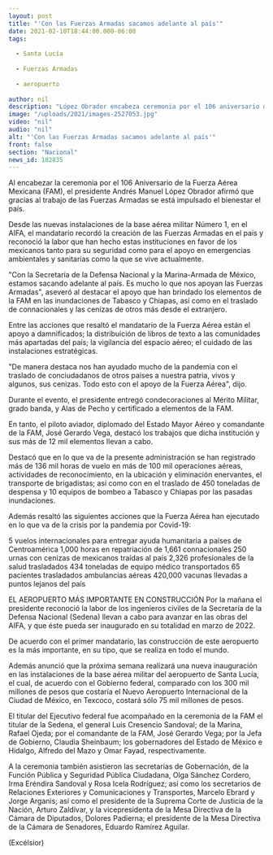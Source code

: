 ```yaml
---
layout: post
title: "'Con las Fuerzas Armadas sacamos adelante al país'"
date: 2021-02-10T18:44:00.000-06:00
tags:
  
  - Santa Lucía
  
  - Fuerzas Armadas
  
  - aeropuerto
  
author: nil
description: "López Obrador encabeza ceremonia por el 106 aniversario de la Fuerzas Aérea Mexicana; destaca labor de los pilotos de esta institución para la atención de emergencias ambientales, de seguridad y sanitarias"
image: "/uploads/2021/images-2527053.jpg"
video: "nil"
audio: "nil"
alt: "'Con las Fuerzas Armadas sacamos adelante al país'"
front: false
section: "Nacional"
news_id: 182835
---
```


Al encabezar la ceremonia por el 106 Aniversario de la Fuerza Aérea Mexicana (FAM), el presidente Andrés Manuel López Obrador afirmó que gracias al trabajo de las Fuerzas Armadas se está impulsado el bienestar el país.

Desde las nuevas instalaciones de la base aérea militar Número 1, en el AIFA, el mandatario recordó la creación de las Fuerzas Armadas en el país y reconoció la labor que han hecho estas instituciones en favor de los mexicanos tanto para su seguridad como para el apoyo en emergencias ambientales y sanitarias como la que se vive actualmente.

"Con la Secretaría de la Defensa Nacional y la Marina-Armada de México, estamos sacando adelante al país. Es mucho lo que nos apoyan las Fuerzas Armadas", aseveró al destacar el apoyo que han brindado los elementos de la FAM en las inundaciones de Tabasco y Chiapas, así como en el traslado de connacionales y las cenizas de otros más desde el extranjero.

Entre las acciones que resaltó el mandatario de la Fuerza Aérea están el apoyo a damnificados; la distribuición de libros de texto a las comunidades más apartadas del país; la vigilancia del espacio aéreo; el cuidado de las instalaciones estratégicas.

"De manera destaca nos han ayudado mucho de la pandemia con el traslado de conciudadanos de otros países a nuestra patria, vivos y algunos, sus cenizas. Todo esto con el apoyo de la Fuerza Aérea", dijo.

Durante el evento, el presidente entregó condecoraciones al Mérito Militar, grado banda, y Alas de Pecho y certificado a elementos de la FAM.

En tanto, el piloto aviador, diplomado del Estado Mayor Aéreo y comandante de la FAM, José Gerardo Vega, destacó los trabajos que dicha institución y sus más de 12 mil elementos llevan a cabo.

Destacó que en lo que va de la presente administración se han registrado más de 136 mil horas de vuelo en más de 100 mil operaciones aéreas, actividades de reconocimiento, en la ubicación y eliminación enervantes, el transporte de brigadistas; así como con en el traslado de 450 toneladas de despensa y 10 equipos de bombeo a Tabasco y Chiapas por las pasadas inundaciones.

Además resaltó las siguientes acciones que la Fuerza Aérea han ejecutado en lo que va de la crisis por la pandemia por Covid-19:

5 vuelos internacionales para entregar ayuda humanitaria a países de Centroamérica
1,000 horas en repatriación de 1,661 connacionales
250 urnas con cenizas de mexicanos traídas al país
2,326 profesionales de la salud trasladados
434 toneladas de equipo médico transportados
65 pacientes trasladados ambulancias aéreas
420,000 vacunas llevadas a puntos lejanos del país


EL AEROPUERTO MÁS IMPORTANTE EN CONSTRUCCIÓN
Por la mañana el presidente reconoció la labor de los ingenieros civiles de la Secretaría de la Defensa Nacional (Sedena) llevan a cabo para avanzar en las obras del AIFA, y que éste pueda ser inaugurado en su totalidad en marzo de 2022.

De acuerdo con el primer mandatario, las construcción de este aeropuerto es la más importante, en su tipo, que se realiza en todo el mundo.

Además anunció que la próxima semana realizará una nueva inauguración en las instalaciones de la base aérea militar del aeropuerto de Santa Lucía, el cual, de acuerdo con el Gobierno federal, comparado con los 300 mil millones de pesos que costaría el Nuevo Aeropuerto Internacional de la Ciudad de México, en Texcoco, costará sólo 75 mil millones de pesos.

El titular del Ejecutivo federal fue acompañado en la ceremonia de la FAM el titular de la Sedena, el general Luis Cresencio Sandoval; de la Marina, Rafael Ojeda; por el comandante de la FAM, José Gerardo Vega; por la Jefa de Gobierno, Claudia Sheinbaum; los gobernadores del Estado de México e Hidalgo, Alfredo del Mazo y Omar Fayad, respectivamente.

A la ceremonia también asistieron las secretarias de Gobernación, de la Función Pública y Seguridad Pública Ciudadana, Olga Sánchez Cordero, Irma Eréndira Sandoval y Rosa Icela Rodríguez; así como los secretarios de Relaciones Exteriores y Comunicaciones y Transportes, Marcelo Ebrard y Jorge Arganis; así como el presidente de la Suprema Corte de Justicia de la Nación, Arturo Zaldívar, y la vicepresidenta de la Mesa Directiva de la Cámara de Diputados, Dolores Padierna; el presidente de la Mesa Directiva de la Cámara de Senadores, Eduardo Ramírez Aguilar.

(Excélsior)